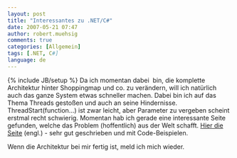 ```yaml
---
layout: post
title: "Interessantes zu .NET/C#"
date: 2007-05-21 07:47
author: robert.muehsig
comments: true
categories: [Allgemein]
tags: [.NET, C#]
language: de
---
```

{% include JB/setup %}
Da ich momentan dabei  bin, die komplette Architektur hinter Shoppingmap und co. zu verändern, will ich natürlich auch das ganze System etwas schneller machen.
Dabei bin ich auf das Thema Threads gestoßen und auch an seine Hindernisse. ThreadStart(function...) ist zwar leicht, aber Parameter zu vergeben scheint erstmal recht schwierig.
Momentan hab ich gerade eine interessante Seite gefunden, welche das Problem (hoffentlich) aus der Welt schafft. <a target="_blank" href="http://www.yoda.arachsys.com/csharp/" title=".NET/C# Allerlei">Hier die Seite</a> (engl.) - sehr gut geschrieben und mit Code-Beispielen.

Wenn die Architektur bei mir fertig ist, meld ich mich wieder.
